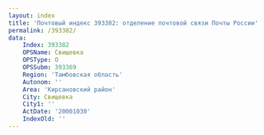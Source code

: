 ```yaml
---
layout: index
title: 'Почтовый индекс 393382: отделение почтовой связи Почты России'
permalink: /393382/
data:
    Index: 393382
    OPSName: Свищевка
    OPSType: О
    OPSSubm: 393369
    Region: 'Тамбовская область'
    Autonom: ''
    Area: 'Кирсановский район'
    City: Свищевка
    City1: ''
    ActDate: '20001030'
    IndexOld: ''
---
```

